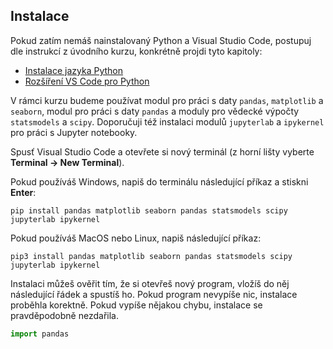 ## Instalace

Pokud zatím nemáš nainstalovaný Python a Visual Studio Code, postupuj dle instrukcí z úvodního kurzu, konkrétně projdi tyto kapitoly:
* [Instalace jazyka Python](https://kodim.cz/programovani/uvod-do-progr-1/priprava/jazyky-nastroje/instalace-python)
* [Rozšíření VS Code pro Python](https://kodim.cz/programovani/uvod-do-progr-1/priprava/jazyky-nastroje/instalace-rozsireni-vscode)

V rámci kurzu budeme používat modul pro práci s daty `pandas`, `matplotlib` a `seaborn`, modul pro práci s daty `pandas` a moduly pro vědecké výpočty `statsmodels` a `scipy`. Doporučuji též instalaci modulů `jupyterlab` a `ipykernel` pro práci s Jupyter notebooky.

Spusť Visual Studio Code a otevřete si nový terminál (z horní lišty vyberte **Terminal → New Terminal**).

Pokud používáš Windows, napiš do terminálu následující příkaz a stiskni **Enter**:

```shell
pip install pandas matplotlib seaborn pandas statsmodels scipy jupyterlab ipykernel
```

Pokud používáš MacOS nebo Linux, napiš následující příkaz:

```shell
pip3 install pandas matplotlib seaborn pandas statsmodels scipy jupyterlab ipykernel
```

Instalaci můžeš ověřit tím, že si otevřeš nový program, vložíš do něj následující řádek a spustíš ho. Pokud program nevypíše nic, instalace proběhla korektně. Pokud vypíše nějakou chybu, instalace se pravděpodobně nezdařila.

```py
import pandas
```

